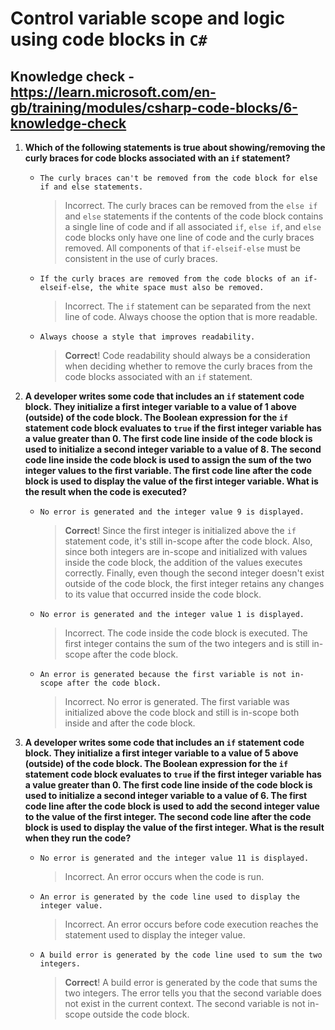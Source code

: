 # Control variable scope and logic using code blocks in `C#`

## Knowledge check - <https://learn.microsoft.com/en-gb/training/modules/csharp-code-blocks/6-knowledge-check>

1. **Which of the following statements is true about showing/removing the curly braces for code blocks associated with an `if` statement?**

   - `The curly braces can't be removed from the code block for else if and else statements.`
     > Incorrect. The curly braces can be removed from the `else if` and `else` statements if the contents of the code block contains a single line of code and if all associated `if`, `else if`, and `else` code blocks only have one line of code and the curly braces removed. All components of that `if-elseif-else` must be consistent in the use of curly braces.
   - `If the curly braces are removed from the code blocks of an if-elseif-else, the white space must also be removed.`
     > Incorrect. The `if` statement can be separated from the next line of code. Always choose the option that is more readable.
   - `Always choose a style that improves readability.`
     > **Correct**! Code readability should always be a consideration when deciding whether to remove the curly braces from the code blocks associated with an `if` statement.

2. **A developer writes some code that includes an `if` statement code block. They initialize a first integer variable to a value of 1 above (outside) of the code block. The Boolean expression for the `if` statement code block evaluates to `true` if the first integer variable has a value greater than 0. The first code line inside of the code block is used to initialize a second integer variable to a value of 8. The second code line inside the code block is used to assign the sum of the two integer values to the first variable. The first code line after the code block is used to display the value of the first integer variable. What is the result when the code is executed?**

   - `No error is generated and the integer value 9 is displayed.`
     > **Correct**! Since the first integer is initialized above the `if` statement code, it's still in-scope after the code block. Also, since both integers are in-scope and initialized with values inside the code block, the addition of the values executes correctly. Finally, even though the second integer doesn't exist outside of the code block, the first integer retains any changes to its value that occurred inside the code block.
   - `No error is generated and the integer value 1 is displayed.`
     > Incorrect. The code inside the code block is executed. The first integer contains the sum of the two integers and is still in-scope after the code block.
   - `An error is generated because the first variable is not in-scope after the code block.`
     > Incorrect. No error is generated. The first variable was initialized above the code block and still is in-scope both inside and after the code block.

3. **A developer writes some code that includes an `if` statement code block. They initialize a first integer variable to a value of 5 above (outside) of the code block. The Boolean expression for the `if` statement code block evaluates to `true` if the first integer variable has a value greater than 0. The first code line inside of the code block is used to initialize a second integer variable to a value of 6. The first code line after the code block is used to add the second integer value to the value of the first integer. The second code line after the code block is used to display the value of the first integer. What is the result when they run the code?**

   - `No error is generated and the integer value 11 is displayed.`
     > Incorrect. An error occurs when the code is run.
   - `An error is generated by the code line used to display the integer value.`
     > Incorrect. An error occurs before code execution reaches the statement used to display the integer value.
   - `A build error is generated by the code line used to sum the two integers.`
     > **Correct**! A build error is generated by the code that sums the two integers. The error tells you that the second variable does not exist in the current context. The second variable is not in-scope outside the code block.
